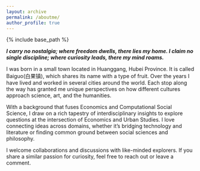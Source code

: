 ```yaml
---
layout: archive
permalink: /aboutme/
author_profile: true
---
```


{% include base_path %}

__*I carry no nostalgia; where freedom dwells, there lies my home. I claim no single discipline; where curiosity leads, there my mind roams.*__

I was born in a small town located in Huanggang, Hubei Province. It is called Baiguo(白果镇), which shares its name with a type of fruit. Over the years I have lived and worked in several cities around the world. Each stop along the way has granted me unique perspectives on how different cultures approach science, art, and the humanities.

With a background that fuses Economics and Computational Social Science, I draw on a rich tapestry of interdisciplinary insights to explore questions at the intersection of Economics and Urban Studies. I love connecting ideas across domains, whether it’s bridging technology and literature or finding common ground between social sciences and philosophy.

I welcome collaborations and discussions with like-minded explorers. If you share a similar passion for curiosity, feel free to reach out or leave a comment.

